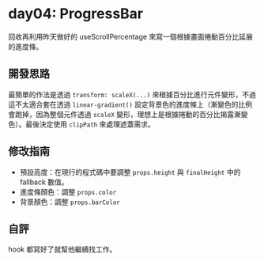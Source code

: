 # day04: ProgressBar

回收再利用昨天做好的 useScrollPercentage 來寫一個根據畫面捲動百分比延展的進度條。

## 開發思路

最簡單的作法是透過 `transform: scaleX(...)` 來根據百分比進行元件變形，不過這不太適合套在透過 `linear-gradient()` 設定背景色的進度條上（漸變色的比例會跑掉，因為整個元件透過 `scaleX` 變形，理想上是根據捲動的百分比揭露漸變色）。最後決定使用 `clipPath` 來處理遮蓋需求。

## 修改指南

- 預設高度：在現行的程式碼中要調整 `props.height` 與 `finalHeight` 中的 fallback 數值。
- 進度條顏色：調整 `props.color`
- 背景顏色：調整 `props.barColor`

## 自評

hook 都寫好了就幫他繼續找工作。